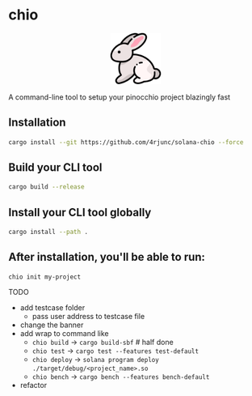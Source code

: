 # chio 

<div align="center">
  <img src="assets/logo.png" alt="Bruno CLI Logo" width="20%">
</div>

A command-line tool to setup your pinocchio project blazingly fast

## Installation

```bash
cargo install --git https://github.com/4rjunc/solana-chio --force
```

## Build your CLI tool

```bash
cargo build --release
```

## Install your CLI tool globally

```bash
cargo install --path .
```

## After installation, you'll be able to run:

```bash
chio init my-project
```

TODO
- add testcase folder
    - pass user address to testcase file
- change the banner 
- add wrap to command like 
    - `chio build` -> `cargo build-sbf` # half done
    - `chio test` -> `cargo test --features test-default`
    - `chio deploy` -> `solana program deploy ./target/debug/<project_name>.so`
    - `chio bench` -> `cargo bench --features bench-default`
- refactor
